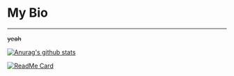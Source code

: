 # My Bio
-----------

~~yeah~~

[![Anurag's github
stats](https://github-readme-stats.vercel.app/api?username=rw404&show_icons=true&theme=onedark)](https://github.com/anuraghazra/github-readme-stats)

[![ReadMe
Card](https://github-readme-stats.vercel.app/api/pin/?username=rw404&show_owner=true)](https://github.com/anuraghazra/github-readme-stats)


